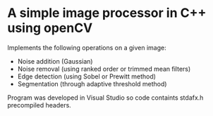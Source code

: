 # A simple image processor in C++ using openCV

Implements the following operations on a given image:
- Noise addition (Gaussian)
- Noise removal (using ranked order or trimmed mean filters)
- Edge detection (using Sobel or Prewitt method)
- Segmentation (through adaptive threshold method)

Program was developed in Visual Studio so code containts stdafx.h precompiled headers.
